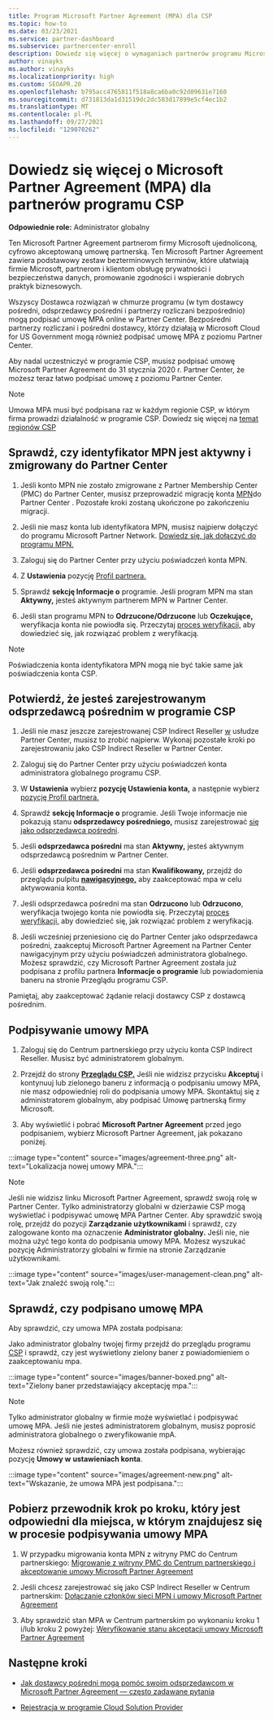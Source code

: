 ```yaml
---
title: Program Microsoft Partner Agreement (MPA) dla CSP
ms.topic: how-to
ms.date: 03/23/2021
ms.service: partner-dashboard
ms.subservice: partnercenter-enroll
description: Dowiedz się więcej o wymaganiach partnerów programu Microsoft CSP dotyczących podpisywania i weryfikowania tej ujednoliconej, akceptowanej cyfrowo Microsoft Partner Agreement (MPA).
author: vinayks
ms.author: vinayks
ms.localizationpriority: high
ms.custom: SEOAPR.20
ms.openlocfilehash: b795acc4765811f518a8ca6ba0c92d09631e7160
ms.sourcegitcommit: d731813da1d31519dc2dc583d17899e5cf4ec1b2
ms.translationtype: MT
ms.contentlocale: pl-PL
ms.lasthandoff: 09/27/2021
ms.locfileid: "129070262"
---
```

# <a name="learn-about-the-microsoft-partner-agreement-mpa-for-csp-program-partners"></a>Dowiedz się więcej o Microsoft Partner Agreement (MPA) dla partnerów programu CSP

**Odpowiednie role:** Administrator globalny

Ten Microsoft Partner Agreement partnerom firmy Microsoft ujednoliconą, cyfrowo akceptowaną umowę partnerską. Ten Microsoft Partner Agreement zawiera podstawowy zestaw bezterminowych terminów, które ułatwiają firmie Microsoft, partnerom i klientom obsługę prywatności i bezpieczeństwa danych, promowanie zgodności i wspieranie dobrych praktyk biznesowych.

Wszyscy Dostawca rozwiązań w chmurze programu (w tym dostawcy pośredni, odsprzedawcy pośredni i partnerzy rozliczani bezpośrednio) mogą podpisać umowę MPA online w Partner Center. Bezpośredni partnerzy rozliczani i pośredni dostawcy, którzy działają w Microsoft Cloud for US Government mogą również podpisać umowę MPA z poziomu Partner Center.

Aby nadal uczestniczyć w programie CSP, musisz podpisać umowę Microsoft Partner Agreement do 31 stycznia 2020 r. Partner Center, że możesz teraz łatwo podpisać umowę z poziomu Partner Center.

>[!NOTE]
>Umowa MPA musi być podpisana raz w każdym regionie CSP, w którym firma prowadzi działalność w programie CSP. Dowiedz się więcej na [temat regionów CSP](regional-authorization-overview.md) 

## <a name="verify-your-mpn-id-is-active-and-migrated-to-partner-center"></a>Sprawdź, czy identyfikator MPN jest aktywny i zmigrowany do Partner Center

1. Jeśli konto MPN nie zostało zmigrowane z Partner Membership Center (PMC) do Partner Center, musisz przeprowadzić migrację konta [MPN](./partner-membership-center-retirement-faq.md)do Partner Center . Pozostałe kroki zostaną ukończone po zakończeniu migracji. 

1. Jeśli nie masz konta lub identyfikatora MPN, musisz najpierw dołączyć do programu Microsoft Partner Network. [Dowiedz się, jak dołączyć do programu MPN.](mpn-create-a-partner-center-account.md)

1. Zaloguj się do Partner Center przy użyciu poświadczeń konta MPN.
 
1. Z **Ustawienia** pozycję [Profil partnera.](https://partner.microsoft.com/pcv/accountsettings/connectedpartnerprofile)

1. Sprawdź **sekcję Informacje o** programie. Jeśli program MPN ma stan **Aktywny,** jesteś aktywnym partnerem MPN w Partner Center.
 
1. Jeśli stan programu MPN to **Odrzucone/Odrzucone** lub **Oczekujące,** weryfikacja konta nie powiodła się. Przeczytaj [proces weryfikacji,](verification-responses.md) aby dowiedzieć się, jak rozwiązać problem z weryfikacją.



>[!NOTE]
>Poświadczenia konta identyfikatora MPN mogą nie być takie same jak poświadczenia konta CSP.

## <a name="confirm-you-are-enrolled-as-a-csp-indirect-reseller"></a>Potwierdź, że jesteś zarejestrowanym odsprzedawcą pośrednim w programie CSP

1. Jeśli nie masz jeszcze zarejestrowanej CSP Indirect Reseller [w](indirect-reseller-tasks-in-partner-center.md) usłudze Partner Center, musisz to zrobić najpierw. Wykonaj pozostałe kroki po zarejestrowaniu jako CSP Indirect Reseller w Partner Center.

1. Zaloguj się do Partner Center przy użyciu poświadczeń konta administratora globalnego programu CSP.

1. W **Ustawienia** wybierz **pozycję Ustawienia konta,** a następnie wybierz [pozycję Profil partnera.](https://partner.microsoft.com/pcv/accountsettings/partnerprofile)

1. Sprawdź **sekcję Informacje o** programie. Jeśli Twoje informacje nie pokazują stanu **odsprzedawcy pośredniego,** musisz zarejestrować [się jako odsprzedawca pośredni](indirect-reseller-tasks-in-partner-center.md).

1. Jeśli  **odsprzedawca pośredni** ma stan **Aktywny,** jesteś aktywnym odsprzedawcą pośrednim w Partner Center.
 
4. Jeśli  **odsprzedawca pośredni** ma stan **Kwalifikowany,** przejdź do przeglądu pulpitu [**nawigacyjnego,**](https://partner.microsoft.com/pcv/dashboard/overview) aby zaakceptować mpa w celu aktywowania konta.
 
1. Jeśli odsprzedawca pośredni ma stan **Odrzucono** lub **Odrzucono**, weryfikacja twojego konta nie powiodła się. Przeczytaj [proces weryfikacji,](verification-responses.md) aby dowiedzieć się, jak rozwiązać problem z weryfikacją.

1. Jeśli wcześniej przeniesiono cię do Partner Center jako odsprzedawca pośredni, zaakceptuj Microsoft Partner Agreement na Partner Center nawigacyjnym przy użyciu poświadczeń administratora globalnego. Możesz sprawdzić, czy Microsoft Partner Agreement została już podpisana z profilu partnera [](https://partner.microsoft.com/pcv/accountsettings/partnerprofile) **Informacje o programie** lub powiadomienia baneru na stronie Przeglądu programu CSP.

Pamiętaj, aby zaakceptować żądanie relacji dostawcy CSP z dostawcą pośrednim.

## <a name="sign-the-mpa"></a>Podpisywanie umowy MPA

1. Zaloguj się do Centrum partnerskiego przy użyciu konta CSP Indirect Reseller. Musisz być administratorem globalnym.
1. Przejdź do strony **[Przeglądu CSP.](https://partner.microsoft.com/pcv/dashboard/overview)**  Jeśli nie widzisz przycisku **Akceptuj** i kontynuuj lub zielonego baneru z informacją o podpisaniu umowy MPA, nie masz odpowiedniej roli do podpisania umowy MPA. Skontaktuj się z administratorem globalnym, aby podpisać Umowę partnerską firmy Microsoft.

1. Aby wyświetlić i pobrać **Microsoft Partner Agreement** przed jego podpisaniem, wybierz Microsoft Partner Agreement, jak pokazano poniżej.

:::image type="content" source="images/agreement-three.png" alt-text="Lokalizacja nowej umowy MPA.":::

>[!NOTE]
>Jeśli nie widzisz linku Microsoft Partner Agreement, sprawdź swoją rolę w Partner Center.  Tylko administratorzy globalni w dzierżawie CSP mogą wyświetlać i podpisywać umowę MPA Partner Center. Aby sprawdzić swoją rolę, przejdź do pozycji **Zarządzanie użytkownikami** i sprawdź, czy zalogowane konto ma oznaczenie **Administrator globalny.** Jeśli nie, nie można użyć tego konta do podpisania umowy MPA. Możesz wyszukać pozycję Administratorzy globalni w firmie na stronie Zarządzanie użytkownikami.

:::image type="content" source="images/user-management-clean.png" alt-text="Jak znaleźć swoją rolę.":::

## <a name="verify-that-you-have-signed-the-mpa"></a>Sprawdź, czy podpisano umowę MPA

Aby sprawdzić, czy umowa MPA została podpisana:

 Jako administrator globalny twojej firmy przejdź do przeglądu programu [CSP](https://partner.microsoft.com/pcv/dashboard/overview) i sprawdź, czy jest wyświetlony zielony baner z powiadomieniem o zaakceptowaniu mpa.

 
:::image type="content" source="images/banner-boxed.png" alt-text="Zielony baner przedstawiający akceptację mpa.":::

>[!NOTE]
>Tylko administrator globalny w firmie może wyświetlać i podpisywać umowę MPA. Jeśli nie jesteś administratorem globalnym, musisz poprosić administratora globalnego o zweryfikowanie mpA.

Możesz również sprawdzić, czy umowa została podpisana, wybierając pozycję **Umowy w** **ustawieniach konta**.

:::image type="content" source="images/agreement-new.png" alt-text="Wskazanie, że umowa MPA jest podpisana.":::


## <a name="download-the-step-by-step-guide-thats-right-for-where-you-are-in-the-mpa-signing-process"></a>Pobierz przewodnik krok po kroku, który jest odpowiedni dla miejsca, w którym znajdujesz się w procesie podpisywania umowy MPA

1. W przypadku migrowania konta MPN z witryny PMC do Centrum partnerskiego: [Migrowanie z witryny PMC do Centrum partnerskiego i akceptowanie umowy Microsoft Partner Agreement](https://assetsprod.microsoft.com/mpn/migrate-pmc-pc-mpa-guide.pptx)

2. Jeśli chcesz zarejestrować się jako CSP Indirect Reseller w Centrum partnerskim: [Dołączanie członków sieci MPN i umowy Microsoft Partner Agreement](https://assetsprod.microsoft.com/mpn/onboard-pc-csp-mpn-mpa-guide.pptx)

3. Aby sprawdzić stan MPA w Centrum partnerskim po wykonaniu kroku 1 i/lub kroku 2 powyżej: [Weryfikowanie stanu akceptacji umowy Microsoft Partner Agreement](https://assetsprod.microsoft.com/mpn/verify-mpa-acceptance-status.pptx)
 
## <a name="next-steps"></a>Następne kroki

- [Jak dostawcy pośredni mogą pomóc swoim odsprzedawcom w Microsoft Partner Agreement — często zadawane pytania](mpa-indirect-provider-faq.yml)

- [Rejestracja w programie Cloud Solution Provider](indirect-reseller-tasks-in-partner-center.md)

